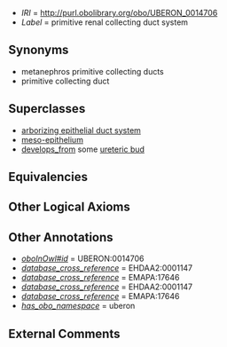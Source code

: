  * *IRI* = http://purl.obolibrary.org/obo/UBERON_0014706
 * *Label* = primitive renal collecting duct system

## Synonyms

 * metanephros primitive collecting ducts
 * primitive collecting duct

## Superclasses

 * [arborizing epithelial duct system](../../UBERON/01/UBERON_0007501.md)
 * [meso-epithelium](../../UBERON/75/UBERON_0012275.md)
 * [develops_from](../../RO/02/RO_0002202.md) some [ureteric bud](../../UBERON/84/UBERON_0000084.md)

## Equivalencies


## Other Logical Axioms


## Other Annotations

 * *[oboInOwl#id](../../id/oboInOwl#id.md)* = UBERON:0014706
 * *[database_cross_reference](../../ef/oboInOwl#hasDbXref.md)* = EHDAA2:0001147
 * *[database_cross_reference](../../ef/oboInOwl#hasDbXref.md)* = EMAPA:17646
 * *[database_cross_reference](../../ef/oboInOwl#hasDbXref.md)* = EHDAA2:0001147
 * *[database_cross_reference](../../ef/oboInOwl#hasDbXref.md)* = EMAPA:17646
 * *[has_obo_namespace](../../ce/oboInOwl#hasOBONamespace.md)* = uberon

## External Comments

